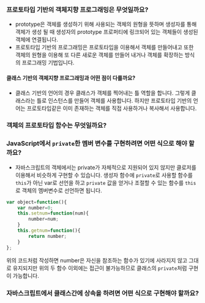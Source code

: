 ### 프로토타입 기반의 객체지향 프로그래밍은 무엇일까요?
* prototype은 객체를 생성하기 위해 사용되는 객체의 원형을 뜻하며 생성자를 통해 객체가 생성 될 때 생성자의 prototype 프로퍼티에 링크되어 있는 객체들이 생성된 객체에 연결됩니다.
* 프로토타입 기반의 프로그래밍은 프로토타입을 이용해서 객체를 만들어내고 또한 객체의 원형을 이용해 또 다른 새로운 객체를 만들어 내거나 객체를 확장하는 방식의 프로그래밍 기법입니다.

#### 클래스 기반의 객체지향 프로그래밍과 어떤 점이 다를까요?
* 클래스 기반의 언어의 경우 클래스가 객체를 찍어내는 틀 역할을 합니다. 그렇게 클래스라는 틀로 인스턴스를 만들어 객체를 사용합니다. 하지만 프로토타입 기반의 언어는 프로토타입같은 이미 존재하는 객체를 직접 사용하거나 복사해서 사용합니다.

### 객체의 프로토타입 함수는 무엇일까요?

### JavaScript에서 `private`한 멤버 변수를 구현하려면 어떤 식으로 해야 할까요?
* 자바스크립트의 객체에서는 private가 자체적으로 지원되어 있지 않지만 클로저를 이용해서 비슷하게 구현할 수 있습니다.
생성자 함수에 `private`로 사용할 함수를 `this`가 아닌 var로 선언을 하고 `private` 값을 얻거나 조절할 수 있는 함수를 `this`로 객체의 멤버변수로 선언하면 됩니다.
```javascript
var object=function(){
	var number=0;
	this.setnum=function(num){
		number=num;
	}
	this.getnum=function(){
		return number;
	}
};
```
위의 코드처럼 작성하면 number은 자신을 참조하는 함수가 있기에 사라지지 않고 그대로 유지되지만 위의 두 함수 이외에는 접근이 불가능하므로 클래스의 `private`처럼 구현이 가능합니다.

### 자바스크립트에서 클래스간에 상속을 하려면 어떤 식으로 구현해야 할까요?

